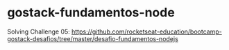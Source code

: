 # gostack-fundamentos-node

Solving Challenge 05: https://github.com/rocketseat-education/bootcamp-gostack-desafios/tree/master/desafio-fundamentos-nodejs
